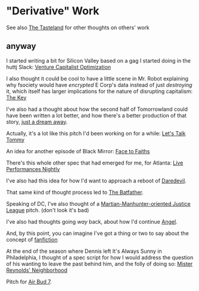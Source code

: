 # "Derivative" Work

See also [The Tasteland](6661cd90-c9a6-4f7a-97cc-3eb47f9dee2e.md) for other thoughts on others' work

## anyway

I started writing a bit for Silicon Valley based on a gag I started doing in the huttj Slack: [Venture Capitalist Optimization](268d627c-9d31-4f83-9a46-cee4b859e2c7.md)

I also thought it could be cool to have a little scene in Mr. Robot explaining why fsociety would have *encrypted* E Corp's data instead of just *destroying* it, which itself has larger implications for the nature of disrupting capitalism: [The Key](952f9c8d-fccb-4768-a861-a07bbdf6cc94.md)

I've also had a thought about how the second half of Tomorrowland could have been written a lot better, and how there's a better production of that story, [just a dream away](984a0787-bd4f-4b17-9ae1-0c701fb55d29.md).

Actually, it's a lot like this pitch I'd been working on for a while: [Let's Talk Tommy](79bc9e10-20c9-4399-8710-6aecea123ef2.md)

An idea for another episode of Black Mirror: [Face to Faiths](a0976547-6125-4325-9df2-d2414ac033bd.md)

There's this whole other spec that had emerged for me, for Atlanta: [Live Performances Nightly](c283d42c-af1b-4f8c-8cfc-d88eb4e809e5.md)

I've also had this idea for how I'd want to approach a reboot of [Daredevil](1e507445-564d-4766-8028-72c34f1da075.md).

That same kind of thought process led to [The Batfather](52338376-2a3d-427a-9dc2-7f4f35ba013b.md).

Speaking of DC, I've also thought of a [Martian-Manhunter-oriented Justice League](30fcf2ad-4b00-40ee-9ea0-19207b07a063.md) pitch. (don't look it's bad)

I've also had thoughts going *way* back, about how I'd continue [Angel](d3e708f2-8f7e-42c0-8da0-3d73c3776e05.md).

And, by this point, you can imagine I've got a thing or two to say about the concept of [fanfiction](bd72f20b-397c-4908-9112-1a86e073c492.md)

At the end of the season where Dennis left It's Always Sunny in Philadelphia, I thought of a spec script for how I would address the question of his wanting to leave the past behind him, and the folly of doing so: [Mister Reynolds' Neighborhood](412ca4e1-f349-4af1-87b2-eb7eea820295.md)

Pitch for [Air Bud 7](d553f3fa-6cd8-4571-9d2d-79d30e64bfee.md).
